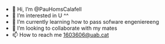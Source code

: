 - 👋 Hi, I’m @PauHomsCalafell
- 👀 I’m interested in U ^^
- 🌱 I’m currently learning how to pass sofware engeniereeng
- 💞️ I’m looking to collaborate with my mates
- 📫 How to reach me 1603606@uab.cat

<!---
PauHomsCalafell/PauHomsCalafell is a ✨ special ✨ repository because its `README.md` (this file) appears on your GitHub profile.
You can click the Preview link to take a look at your changes.
--->
